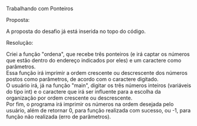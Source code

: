 Trabalhando com Ponteiros

Proposta:

A proposta do desafio já está inserida no topo do código.

Resolução:

Criei a função "ordena", que recebe três ponteiros (e irá captar os números que estão dentro do endereço indicados por eles) e um caractere como parâmetros.  
Essa função irá imprimir a ordem crescente ou descrescente dos números postos como parâmetros, de acordo com o caractere digitado.  
O usuário irá, já na função "main", digitar os três números inteiros (variáveis do tipo int) e o caractere que irá ser influente para a escolha da organização por ordem crescente ou descrescente.     
Por fim, o programa irá imprimir os números na ordem desejada pelo usuário, além de retornar 0, para função realizada com sucesso, ou -1, para função não realizada (erro de parâmetros).
